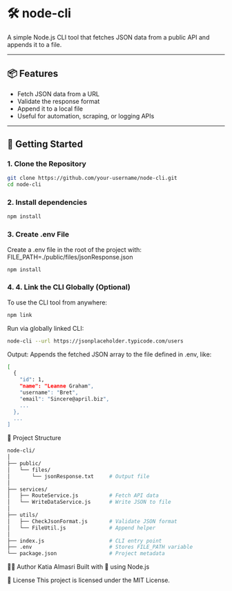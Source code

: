 # 🛠️ node-cli

A simple Node.js CLI tool that fetches JSON data from a public API and appends it to a file.

---

## 📦 Features

- Fetch JSON data from a URL
- Validate the response format
- Append it to a local file
- Useful for automation, scraping, or logging APIs

---

## 🚀 Getting Started

### 1. Clone the Repository

```bash
git clone https://github.com/your-username/node-cli.git
cd node-cli
```

### 2. Install dependencies

```bash
npm install
```

### 3. Create .env File

Create a .env file in the root of the project with:
FILE_PATH=./public/files/jsonResponse.json

```bash
npm install
```

### 4. 4. Link the CLI Globally (Optional)

To use the CLI tool from anywhere:

```bash
npm link
```

Run via globally linked CLI:

```bash
node-cli --url https://jsonplaceholder.typicode.com/users
```

Output:
Appends the fetched JSON array to the file defined in .env, like:

```bash
[
  {
    "id": 1,
    "name": "Leanne Graham",
    "username": "Bret",
    "email": "Sincere@april.biz",
    ...
  },
  ...
]
```

📁 Project Structure

```bash
node-cli/
│
├── public/
│   └── files/
│       └── jsonResponse.txt     # Output file
│
├── services/
│   ├── RouteService.js          # Fetch API data
│   └── WriteDataService.js      # Write JSON to file
│
├── utils/
│   ├── CheckJsonFormat.js       # Validate JSON format
│   └── FileUtil.js              # Append helper
│
├── index.js                     # CLI entry point
├── .env                         # Stores FILE_PATH variable
└── package.json                 # Project metadata

```

🧑‍💻 Author
Katia Almasri
Built with 💙 using Node.js

📝 License
This project is licensed under the MIT License.
